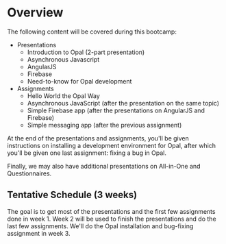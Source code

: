 # Overview

The following content will be covered during this bootcamp:
  - Presentations
    - Introduction to Opal (2-part presentation)
    - Asynchronous Javascript
    - AngularJS
    - Firebase
    - Need-to-know for Opal development
  - Assignments
    - Hello World the Opal Way
    - Asynchronous JavaScript (after the presentation on the same topic)
    - Simple Firebase app (after the presentations on AngularJS and Firebase)
    - Simple messaging app (after the previous assignment)
    
At the end of the presentations and assignments, you'll be given instructions on installing a development environment for Opal,
after which you'll be given one last assignment: fixing a bug in Opal.

Finally, we may also have additional presentations on All-in-One and Questionnaires.

## Tentative Schedule (3 weeks)

The goal is to get most of the presentations and the first few assignments done in week 1.
Week 2 will be used to finish the presentations and do the last few assignments.
We'll do the Opal installation and bug-fixing assignment in week 3.
